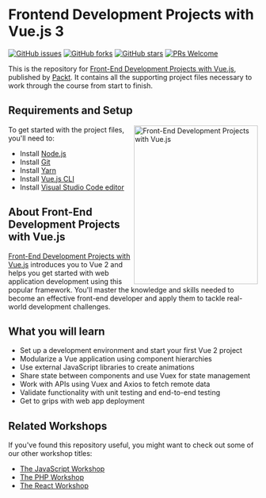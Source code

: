 # Frontend Development Projects with Vue.js 3
[![GitHub issues](https://img.shields.io/github/issues/PacktPublishing/Front-End-Development-Projects-with-Vue.js.svg)](https://github.com/PacktPublishing/Front-End-Development-Projects-with-Vue.js/issues)
[![GitHub forks](https://img.shields.io/github/forks/PacktPublishing/Front-End-Development-Projects-with-Vue.js.svg)](https://github.com/PacktPublishing/Front-End-Development-Projects-with-Vue.js/network)
[![GitHub stars](https://img.shields.io/github/stars/PacktPublishing/Front-End-Development-Projects-with-Vue.js.svg)](https://github.com/PacktPublishing/Front-End-Development-Projects-with-Vue.js/stargazers)
[![PRs Welcome](https://img.shields.io/badge/PRs-welcome-brightgreen.svg)](https://github.com/PacktPublishing/Front-End-Development-Projects-with-Vue.js/pulls)

This is the repository for [Front-End Development Projects with Vue.js](https://www.amazon.com/Front-End-Development-Projects-Vue-js-applications-dp-1838984828/dp/1838984828/ref=mt_other?_encoding=UTF8&me=&qid=1611065499&utm_source=github&utm_medium=repository&utm_campaign=9781838984823&utm_term=Vue&utm_content=Front-End%20Development%20Projects%20with%20Vue.js), published by [Packt](https://www.packtpub.com/?utm_source=github). It contains all the supporting project files necessary to work through the course from start to finish.

## Requirements and Setup
<a href="https://www.amazon.com/Front-End-Development-Projects-Vue-js-applications-dp-1838984828/dp/1838984828/ref=mt_other?_encoding=UTF8&me=&qid=1611065499&utm_source=github&utm_medium=repository&utm_campaign=9781838984823&utm_term=Vue&utm_content=Front-End%20Development%20Projects%20with%20Vue.js"><img src="https://github.com/PacktPublishing/Front-End-Development-Projects-with-Vue.js/blob/master/Front-end%20Development%20Projects%20with%20Vue.js.png" alt="Front-End Development Projects with Vue.js" height="320px" width="250px" align="right" this.target="_blank"></a>

To get started with the project files, you'll need to:
* Install [Node.js](https://nodejs.org/en/download/)
* Install [Git](https://git-scm.com/book/en/v2/Getting-Started-Installing-Git)
* Install [Yarn](https://classic.yarnpkg.com/en/docs/install)
* Install [Vue.js CLI](https://cli.vuejs.org/guide/installation.html)
* Install [Visual Studio Code editor](https://code.visualstudio.com)


## About Front-End Development Projects with Vue.js
[Front-End Development Projects with Vue.js](https://www.amazon.com/Front-End-Development-Projects-Vue-js-applications-dp-1838984828/dp/1838984828/ref=mt_other?_encoding=UTF8&me=&qid=1611065499&utm_source=github&utm_medium=repository&utm_campaign=9781838984823&utm_term=Vue&utm_content=Front-End%20Development%20Projects%20with%20Vue.js) introduces you to Vue 2 and helps you get started with web application development using this popular framework. You'll master the knowledge and skills needed to become an effective front-end developer and apply them to tackle real-world development challenges.

## What you will learn
* Set up a development environment and start your first Vue 2 project
* Modularize a Vue application using component hierarchies
* Use external JavaScript libraries to create animations
* Share state between components and use Vuex for state management
* Work with APIs using Vuex and Axios to fetch remote data
* Validate functionality with unit testing and end-to-end testing
* Get to grips with web app deployment

## Related Workshops
If you've found this repository useful, you might want to check out some of our other workshop titles:
* [The JavaScript Workshop](https://www.amazon.com/JavaScript-Workshop-Interactive-Approach-Learning-ebook/dp/B0824584WF/ref=sr_1_1?dchild=1&keywords=The%20JavaScript%20Workshop&qid=1611056880&sr=8-1&utm_source=GitHub&utm_medium=Repository&utm_campaign=9781838641917&utm_term=JavaScript&utm_content=The%20JavaScript%20Workshop)
* [The PHP Workshop](https://www.amazon.com/PHP-Workshop-Interactive-Approach-Learning-ebook/dp/B07ZKDVTM4/ref=sr_1_1?dchild=1&keywords=The%20PHP%20Workshop&qid=1611064737&s=books&sr=1-1&utm_source=github&utm_medium=repository&utm_campaign=9781838648916&utm_term=PHP&utm_content=The%20PHP%20Workshop)
* [The React Workshop](https://www.amazon.com/React-Workshop-Interactive-Approach-Learning-ebook/dp/B082VG6JCL/ref=sr_1_1?dchild=1&keywords=The%20React%20Workshop&qid=1611056710&sr=8-1&utm_source=GitHub&utm_medium=Repository&utm_campaign=9781838645564&utm_term=React&utm_content=The%20React%20Workshop)

